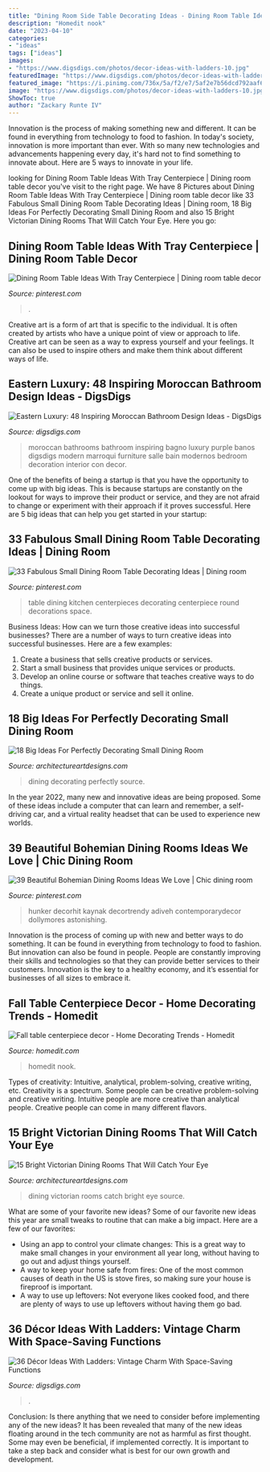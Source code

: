```yaml
---
title: "Dining Room Side Table Decorating Ideas - Dining Room Table Ideas With Tray Centerpiece"
description: "Homedit nook"
date: "2023-04-10"
categories:
- "ideas"
tags: ["ideas"]
images:
- "https://www.digsdigs.com/photos/decor-ideas-with-ladders-10.jpg"
featuredImage: "https://www.digsdigs.com/photos/decor-ideas-with-ladders-10.jpg"
featured_image: "https://i.pinimg.com/736x/5a/f2/e7/5af2e7b56dcd792aaf68012d230888f0.jpg"
image: "https://www.digsdigs.com/photos/decor-ideas-with-ladders-10.jpg"
ShowToc: true
author: "Zackary Runte IV"
---
```



Innovation is the process of making something new and different. It can be found in everything from technology to food to fashion. In today's society, innovation is more important than ever. With so many new technologies and advancements happening every day, it's hard not to find something to innovate about. Here are 5 ways to innovate in your life.

	

		
looking for Dining Room Table Ideas With Tray Centerpiece | Dining room table decor you've visit to the right page. We have 8 Pictures about Dining Room Table Ideas With Tray Centerpiece | Dining room table decor like 33 Fabulous Small Dining Room Table Decorating Ideas | Dining room, 18 Big Ideas For Perfectly Decorating Small Dining Room and also 15 Bright Victorian Dining Rooms That Will Catch Your Eye. Here you go:
		
    
## Dining Room Table Ideas With Tray Centerpiece | Dining Room Table Decor

<img loading=lazy src="https://i.pinimg.com/736x/ed/cf/8d/edcf8d2fb9bf9cf357adf46ffe76ff85.jpg" onerror="this.onerror=null;this.src='https://tse1.mm.bing.net/th?id=OIP.CMcTPkc9rzhVqy8tGWGyWwHaLE&amp;pid=15.1';" alt="Dining Room Table Ideas With Tray Centerpiece | Dining room table decor">

_Source: pinterest.com_

>. 

	

Creative art is a form of art that is specific to the individual. It is often created by artists who have a unique point of view or approach to life. Creative art can be seen as a way to express yourself and your feelings. It can also be used to inspire others and make them think about different ways of life.

    
## Eastern Luxury: 48 Inspiring Moroccan Bathroom Design Ideas - DigsDigs

<img loading=lazy src="http://www.digsdigs.com/photos/inspiring-moroccan-bathrooms-41-554x739.jpg" onerror="this.onerror=null;this.src='https://tse4.mm.bing.net/th?id=OIP.nEXLn6XvexFU9uVYO14reQHaJ4&amp;pid=15.1';" alt="Eastern Luxury: 48 Inspiring Moroccan Bathroom Design Ideas - DigsDigs">

_Source: digsdigs.com_

>moroccan bathrooms bathroom inspiring bagno luxury purple banos digsdigs modern marroqui furniture salle bain modernos bedroom decoration interior con decor. 

	

One of the benefits of being a startup is that you have the opportunity to come up with big ideas. This is because startups are constantly on the lookout for ways to improve their product or service, and they are not afraid to change or experiment with their approach if it proves successful. Here are 5 big ideas that can help you get started in your startup: 

    
## 33 Fabulous Small Dining Room Table Decorating Ideas | Dining Room

<img loading=lazy src="https://i.pinimg.com/736x/52/5f/a2/525fa2146a60cde42bb0144a5ab07214.jpg" onerror="this.onerror=null;this.src='https://tse1.mm.bing.net/th?id=OIP.zChRdLdWgFrlYcz7BHntHwHaLK&amp;pid=15.1';" alt="33 Fabulous Small Dining Room Table Decorating Ideas | Dining room">

_Source: pinterest.com_

>table dining kitchen centerpieces decorating centerpiece round decorations space. 

	

Business Ideas: How can we turn those creative ideas into successful businesses?
There are a number of ways to turn creative ideas into successful businesses. Here are a few examples: 
1. Create a business that sells creative products or services.
2. Start a small business that provides unique services or products.
3. Develop an online course or software that teaches creative ways to do things. 
4. Create a unique product or service and sell it online.

    
## 18 Big Ideas For Perfectly Decorating Small Dining Room

<img loading=lazy src="https://www.architectureartdesigns.com/wp-content/uploads/2016/05/1-42.jpg" onerror="this.onerror=null;this.src='https://tse3.mm.bing.net/th?id=OIP.YbnqU7Tucz0gx6wFz0QVpgAAAA&amp;pid=15.1';" alt="18 Big Ideas For Perfectly Decorating Small Dining Room">

_Source: architectureartdesigns.com_

>dining decorating perfectly source. 

	

In the year 2022, many new and innovative ideas are being proposed. Some of these ideas include a computer that can learn and remember, a self-driving car, and a virtual reality headset that can be used to experience new worlds.

    
## 39 Beautiful Bohemian Dining Rooms Ideas We Love | Chic Dining Room

<img loading=lazy src="https://i.pinimg.com/736x/5a/f2/e7/5af2e7b56dcd792aaf68012d230888f0.jpg" onerror="this.onerror=null;this.src='https://tse3.mm.bing.net/th?id=OIP.HuZcF7nzZkXYRy9yqksD1QHaLH&amp;pid=15.1';" alt="39 Beautiful Bohemian Dining Rooms Ideas We Love | Chic dining room">

_Source: pinterest.com_

>hunker decorhit kaynak decortrendy adiveh contemporarydecor dollymores astonishing. 

	

Innovation is the process of coming up with new and better ways to do something. It can be found in everything from technology to food to fashion. But innovation can also be found in people. People are constantly improving their skills and technologies so that they can provide better services to their customers. Innovation is the key to a healthy economy, and it’s essential for businesses of all sizes to embrace it.

    
## Fall Table Centerpiece Decor - Home Decorating Trends - Homedit

<img loading=lazy src="http://cdn.homedit.com/wp-content/uploads/2012/09/Fall-table-centerpiece-decor.jpg" onerror="this.onerror=null;this.src='https://tse2.mm.bing.net/th?id=OIP.HSPUAA8iB19kb3C_Op7tkwHaLC&amp;pid=15.1';" alt="Fall table centerpiece decor - Home Decorating Trends - Homedit">

_Source: homedit.com_

>homedit nook. 

	

Types of creativity: Intuitive, analytical, problem-solving, creative writing, etc.
Creativity is a spectrum. Some people can be creative problem-solving and creative writing. Intuitive people are more creative than analytical people. Creative people can come in many different flavors.

    
## 15 Bright Victorian Dining Rooms That Will Catch Your Eye

<img loading=lazy src="https://www.architectureartdesigns.com/wp-content/uploads/2016/04/5-43.jpg" onerror="this.onerror=null;this.src='https://tse2.mm.bing.net/th?id=OIP.Dxgfl-2wTVJ5EPuXlf-x_wHaJ4&amp;pid=15.1';" alt="15 Bright Victorian Dining Rooms That Will Catch Your Eye">

_Source: architectureartdesigns.com_

>dining victorian rooms catch bright eye source. 

	

What are some of your favorite new ideas?
Some of our favorite new ideas this year are small tweaks to routine that can make a big impact. Here are a few of our favorites: 
- Using an app to control your climate changes: This is a great way to make small changes in your environment all year long, without having to go out and adjust things yourself. 
- A way to keep your home safe from fires: One of the most common causes of death in the US is stove fires, so making sure your house is fireproof is important. 
- A way to use up leftovers: Not everyone likes cooked food, and there are plenty of ways to use up leftovers without having them go bad.

    
## 36 Décor Ideas With Ladders: Vintage Charm With Space-Saving Functions

<img loading=lazy src="https://www.digsdigs.com/photos/decor-ideas-with-ladders-10.jpg" onerror="this.onerror=null;this.src='https://tse3.mm.bing.net/th?id=OIP.2-CyP6X4HeZ8Du4TMSMGWQAAAA&amp;pid=15.1';" alt="36 Décor Ideas With Ladders: Vintage Charm With Space-Saving Functions">

_Source: digsdigs.com_

>. 

	

Conclusion: Is there anything that we need to consider before implementing any of the new ideas?
It has been revealed that many of the new ideas floating around in the tech community are not as harmful as first thought. Some may even be beneficial, if implemented correctly. It is important to take a step back and consider what is best for our own growth and development.

